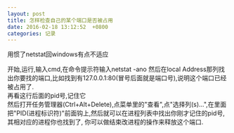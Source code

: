 ```yaml
---
layout: post
title: 怎样检查自己的某个端口是否被占用
date: 2016-02-18 13:12:52  +0800
categories: 记录
---
```


用惯了netstat回windows有点不适应

开始,运行,输入cmd,在命令提示符输入netstat -ano   然后在local Address那列找出你要找的端口,比如找到有127.0.0.1:80(冒号后面就是端口号),说明这个端口已经被占用了.  
再看这行后面的pid号,记住它  
然后打开任务管理器(Ctrl+Alt+Delete),点菜单里的"查看",点"选择列(s)...",在里面把"PID(进程标识符)"前面钩上,然后就可以在进程列表中找出你刚才记住的pid号,其相对应的进程你也找到了,  你可以做结束改进程的操作来释放这个端口.  